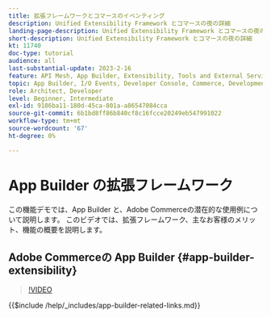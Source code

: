 ```yaml
---
title: 拡張フレームワークとコマースのイベンティング
description: Unified Extensibility Framework とコマースの夜の詳細
landing-page-description: Unified Extensibility Framework とコマースの夜の詳細
short-description: Unified Extensibility Framework とコマースの夜の詳細
kt: 11740
doc-type: tutorial
audience: all
last-substantial-update: 2023-2-16
feature: API Mesh, App Builder, Extensibility, Tools and External Services, Eventing, Backend Development
topic: App Builder, I/O Events, Developer Console, Commerce, Development, Integrations
role: Architect, Developer
level: Beginner, Intermediate
exl-id: 9186ba11-180d-45ca-801a-a86547084cca
source-git-commit: 6b1bd8ff86b840cf8c16fcce20249eb547991022
workflow-type: tm+mt
source-wordcount: '67'
ht-degree: 0%

---
```


# App Builder の拡張フレームワーク

この機能デモでは、App Builder と、Adobe Commerceの潜在的な使用例について説明します。 このビデオでは、拡張フレームワーク、主なお客様のメリット、機能の概要を説明します。

## Adobe Commerceの App Builder {#app-builder-extensibility}

>[!VIDEO](https://video.tv.adobe.com/v/3413328?learn=on)

{{$include /help/_includes/app-builder-related-links.md}}
